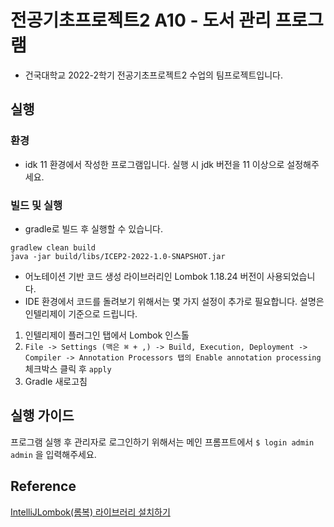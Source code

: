 # 전공기초프로젝트2 A10 - 도서 관리 프로그램
* 건국대학교 2022-2학기 전공기초프로젝트2 수업의 팀프로젝트입니다.
## 실행
### 환경
* idk 11 환경에서 작성한 프로그램입니다. 실행 시 jdk 버전을 11 이상으로 설정해주세요.
### 빌드 및 실행
* gradle로 빌드 후 실행할 수 있습니다.

``` shell
gradlew clean build
java -jar build/libs/ICEP2-2022-1.0-SNAPSHOT.jar
```

* 어노테이션 기반 코드 생성 라이브러리인 Lombok 1.18.24 버전이 사용되었습니다.
* IDE 환경에서 코드를 돌려보기 위해서는 몇 가지 설정이 추가로 필요합니다. 설명은 인텔리제이 기준으로 드립니다.
1. 인텔리제이 플러그인 탭에서 Lombok 인스톨
2. `File -> Settings (맥은 ⌘ + ,) -> Build, Execution, Deployment -> Compiler -> Annotation Processors 탭의 Enable annotation processing` 체크박스 클릭 후 `apply`
3. Gradle 새로고침

## 실행 가이드
프로그램 실행 후 관리자로 로그인하기 위해서는 메인 프롬프트에서 `$ login admin admin`  을 입력해주세요.

## Reference
[IntelliJLombok(롬복) 라이브러리 설치하기](https://hajoung56.tistory.com/14)